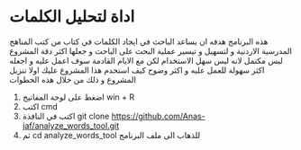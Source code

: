# اداة لتحليل الكلمات
هذه البرنامج هدفه ان يساعد الباحث في ايجاد الكلمات في كتاب من كتب المناهج المدرسية الاردنية و لتسهيل و تيسير عملية البحث على الباحث و جعلها اكثر دقة
المشروع ليس مكتمل لانه ليس سهل الاستخدام لكن مع الايام القادمة سوف اعمل عليه و اجعله اكثر سهولة للعمل عليه و اكثر وضوح
كيف استخدم هذا المشروع 
عليك اولا تنزيل المشروع و ذلك من خلال هذه الخطوات
1. اضغط على لوحة المفاتيح win + R
2. اكتب cmd
3. اكتب في النافذة git clone https://github.com/Anas-jaf/analyze_words_tool.git
4. ثم cd analyze_words_tool للذهاب الى ملف البرنامج 
